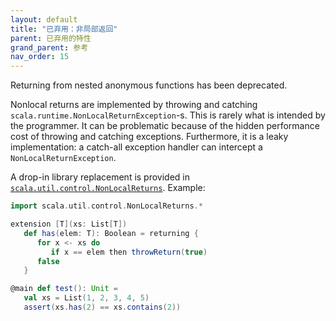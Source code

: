 ```yaml
---
layout: default
title: "已弃用：非局部返回"
parent: 已弃用的特性
grand_parent: 参考
nav_order: 15
---
```


Returning from nested anonymous functions has been deprecated.

Nonlocal returns are implemented by throwing and catching `scala.runtime.NonLocalReturnException`-s. This is rarely what is intended by the programmer. It can be problematic because of the hidden performance cost of throwing and catching exceptions. Furthermore, it is a leaky implementation: a catch-all exception handler can intercept a `NonLocalReturnException`.

A drop-in library replacement is provided in [`scala.util.control.NonLocalReturns`](http://dotty.epfl.ch/api/scala/util/control/NonLocalReturns$.html). Example:

```scala
import scala.util.control.NonLocalReturns.*

extension [T](xs: List[T])
   def has(elem: T): Boolean = returning {
      for x <- xs do
         if x == elem then throwReturn(true)
      false
   }

@main def test(): Unit =
   val xs = List(1, 2, 3, 4, 5)
   assert(xs.has(2) == xs.contains(2))
```
